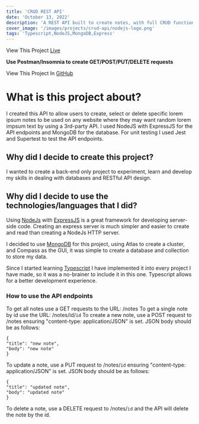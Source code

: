 ```yaml
---
title: 'CRUD REST API'
date: 'October 13, 2022'
description: 'A REST API built to create notes, with full CRUD functionality.'
cover_image: '/images/projects/crud-api/nodejs-logo.png'
tags: 'Typescript,NodeJS,MongoDB,Express'
---
```

View This Project [Live](https://crud-rest-api.onrender.com/notes)

**Use Postman/Insomnia to create GET/POST/PUT/DELETE requests**

View This Project In [GitHub](https://github.com/DomDevs2000/REST-API)

# What is this project about?

I created this API to allow users to create, select or delete specific lorem ipsum notes to be used on any website where
they may want random lorem impsum text by using a 3rd-party API. I used NodeJS with ExpressJS for the API endpoints and
MongoDB for the database. For unit testing I used Jest and Supertest to test the API endpoints.

## Why did I decide to create this project?

I wanted to create a back-end only project to experiment, learn and develop my skills in dealing with databases and 
RESTful API design.

## Why did I decide to use the technologies/languages that I did?

Using [NodeJs](https://nodejs.org/en/) with [ExpressJS](https://expressjs.com) is a great framework for developing
server-side code. Creating an express server is much simpler and easier to create and read than creating a NodeJs HTTP server.

I decided to use [MongoDB](https://www.mongodb.com/) for this project, using Atlas to create a cluster, and Compass as
the GUI, it was simple to create a database and collection to store my data.

Since I started learning [Typescript](https://www.typescriptlang.org/) I have implemented it into every project I have
made, so
it was a no-brainer to include it in this one. Typescript allows for a better development experience.

### How to use the API endpoints

To get all notes use a GET requests to the URL: /notes
To get a single note by id use the URL: /notes/id/```id```
To create a new note, use a POST request to /notes ensuring "content-type: application/JSON" is set. JSON body should
be as follows:

```
{
"title": "new note",
"body": "new note"
}
```

To update a note, use a PUT request to /notes/```id``` ensuring "content-type: application/JSON" is set. JSON body should
be as follows:

```
{
"title": "updated note",
"body": "updated note"
}
```

To delete a note, use a DELETE request to /notes/```id``` and the API will delete the note by the id.
